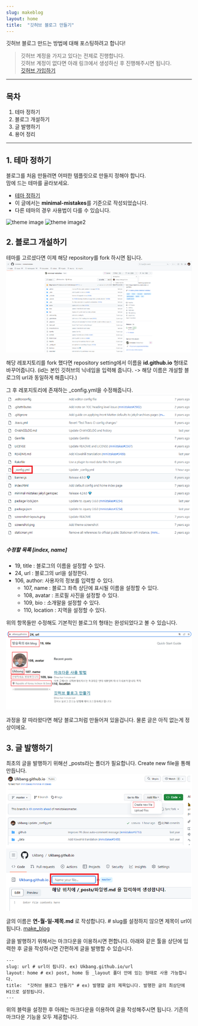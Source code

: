 ```yaml
---
slug: makeblog
layout: home
title:  "깃허브 블로그 만들기"
---
```


깃허브 블로그 만드는 방법에 대해 포스팅하려고 합니다!  

>   깃허브 계정을 가지고 있다는 전제로 진행합니다.  
>   깃허브 계정이 없다면 아래 링크에서 생성하신 후 진행해주시면 됩니다.  
>   [깃허브 가입하기](https://github.com/signup?ref_cta=Sign+up&ref_loc=header+logged+out&ref_page=%2F&source=header-home)  

---

## 목차
  
1. 테마 정하기  
2. 블로그 개설하기  
3. 글 발행하기  
4. 용어 정리  
   
---
  
## 1. 테마 정하기
  
블로그를 처음 만들려면 어떠한 템플릿으로 만들지 정해야 합니다.   
맘에 드는 테마를 골라보세요.
- [테마 정하기](https://github.com/topics/jekyll-theme)
- 이 글에서는 **minimal-mistakes**를 기준으로 작성되었습니다.
- 다른 테마의 경우 사용법이 다를 수 있습니다.

![theme image]('../_images/23-08-21_make_blog/minimal-mistakes.png')
![theme image2]('https://Ukbang.github.io/blog/_images/minimal-mistakes.png')


## 2. 블로그 개설하기
  
테마를 고르셨다면 이제 해당 repository를 fork 하시면 됩니다.
![fork image](https://github.com/Ukbang/Ukbang.github.io/blob/master/_images/23-08-21_make_blog/fork.png)

해당 레포지토리를 fork 했다면 repository setting에서 이름을 **id.github.io** 형태로 바꾸어줍니다. (id는 본인 깃허브의 닉네임을 입력해 줍니다. -> 해당 이름은 개설할 블로그의 url과 동일하게 해줍니다.)  

그 후 레포지토리에 존재하는 _config.yml을 수정해줍니다.  
![config image](https://github.com/Ukbang/Ukbang.github.io/blob/master/_images/23-08-21_make_blog/config.png)  


##### 수정할 목록 [index, name]
- 19, title : 블로그의 이름을 설정할 수 있다.
- 24, url : 블로그의 url을 설정한다.
- 106, author: 사용자의 정보를 입력할 수 있다.
  - 107, name : 블로그 좌측 상단에 표시될 이름을 설정할 수 있다.
  - 108, avatar : 프로필 사진을 설정할 수 있다.
  - 109, bio : 소개말을 설정할 수 있다.
  - 110, location : 지역을 설정할 수 있다.

위의 항목들만 수정해도 기본적인 블로그의 형태는 완성되었다고 볼 수 있습니다.
  
![blog image](https://github.com/Ukbang/Ukbang.github.io/blob/master/_images/23-08-21_make_blog/blog.png)

과정을 잘 따라왔다면 해당 블로그처럼 만들어져 있을겁니다. 물론 글은 아직 없는게 정상이에요.

## 3. 글 발행하기

최초의 글을 발행하기 위해선 _posts라는 폴더가 필요합니다.
Create new file을 통해 만듭니다.
![Create_new_file](https://github.com/Ukbang/Ukbang.github.io/blob/master/_images/23-08-21_make_blog/create_new_file.png)
![Create_new_file2](https://github.com/Ukbang/Ukbang.github.io/blob/master/_images/23-08-21_make_blog/create_new_file_2.png)

글의 이름은 **연-월-일-제목.md** 로 작성합니다. # slug를 설정하지 않으면 제목이 url이 됩니다.
[make_blog]()

글을 발행하기 위해서는 마크다운을 이용하시면 편합니다.
아래와 같은 툴을 상단에 입력한 후 글을 작성하시면 간편하게 글을 발행할 수 있습니다.

```
---
slug: url # url이 됩니다. ex) Ukbang.github.io/url
layout: home # ex) post, home 등 _layout 폴더 안에 있는 형태로 사용 가능합니다.
title:  "깃허브 블로그 만들기" # ex) 발행할 글의 제목입니다. 발행한 글의 최상단에 H1으로 설정됩니다.
---
```

위의 블럭을 설정한 후 아래는 마크다운을 이용하여 글을 작성해주시면 됩니다.
기존의 마크다운 기능을 모두 제공합니다.
